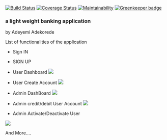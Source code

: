[![Build Status](https://travis-ci.org/Adekoreday/Banka-React.svg?branch=develop)](https://travis-ci.org/Adekoreday/Banka-React)
[![Coverage Status](https://coveralls.io/repos/github/Adekoreday/Banka-React/badge.svg?branch=develop)](https://coveralls.io/github/Adekoreday/Banka-React?branch=develop)
[![Maintainability](https://api.codeclimate.com/v1/badges/f110b92fa0198eeee11c/maintainability)](https://codeclimate.com/github/Adekoreday/Banka-React/maintainability) [![Greenkeeper badge](https://badges.greenkeeper.io/Adekoreday/Banka-React.svg)](https://greenkeeper.io/)

### a light weight banking application
by Adeyemi Adekorede

List of functionalities of the application

- Sign IN 
- SIGN UP

- User Dashboard
<img src="https://res.cloudinary.com/kaytronics/image/upload/v1581016039/samples/Screen_Shot_2020-01-31_at_8.30.23_PM_bhqwxb.png"></img>

- User Create Account
<img src="https://res.cloudinary.com/kaytronics/image/upload/v1581023870/samples/Screen_Shot_2020-02-06_at_10.17.17_PM_pay7es.png"></img>

- Admin DashBoard
<img src="https://res.cloudinary.com/kaytronics/image/upload/v1581022852/samples/Screen_Shot_2020-02-06_at_9.59.45_PM_mspikm.png"></img>

- Admin credit/debit User Account
<img src="https://res.cloudinary.com/kaytronics/image/upload/v1581016043/samples/Screen_Shot_2020-01-31_at_8.30.53_PM_cnmbat.png"></img>

- Admin Activate/Deactivate User

<img src="https://res.cloudinary.com/kaytronics/image/upload/v1581016046/samples/Screen_Shot_2020-01-31_at_8.31.11_PM_coo9mt.png"></img>
  
And More....
